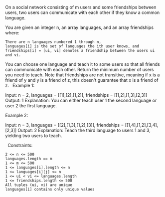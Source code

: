 On a social network consisting of m users and some friendships between users, two users can communicate with each other if they know a common language.

You are given an integer n, an array languages, and an array friendships where:


	There are n languages numbered 1 through n,
	languages[i] is the set of languages the i​​​​​​th​​​​ user knows, and
	friendships[i] = [u​​​​​​i​​​, v​​​​​​i] denotes a friendship between the users u​​​​​​​​​​​i​​​​​ and vi.


You can choose one language and teach it to some users so that all friends can communicate with each other. Return the minimum number of users you need to teach.
Note that friendships are not transitive, meaning if x is a friend of y and y is a friend of z, this doesn't guarantee that x is a friend of z.
 
Example 1:

Input: n = 2, languages = [[1],[2],[1,2]], friendships = [[1,2],[1,3],[2,3]]
Output: 1
Explanation: You can either teach user 1 the second language or user 2 the first language.


Example 2:

Input: n = 3, languages = [[2],[1,3],[1,2],[3]], friendships = [[1,4],[1,2],[3,4],[2,3]]
Output: 2
Explanation: Teach the third language to users 1 and 3, yielding two users to teach.


 
Constraints:


	2 <= n <= 500
	languages.length == m
	1 <= m <= 500
	1 <= languages[i].length <= n
	1 <= languages[i][j] <= n
	1 <= u​​​​​​i < v​​​​​​i <= languages.length
	1 <= friendships.length <= 500
	All tuples (u​​​​​i, v​​​​​​i) are unique
	languages[i] contains only unique values

